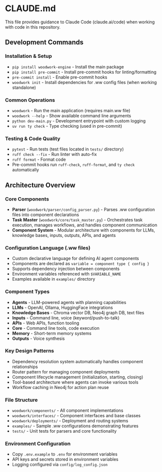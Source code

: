 # CLAUDE.md

This file provides guidance to Claude Code (claude.ai/code) when working with code in this repository.

## Development Commands

### Installation & Setup
- `pip install woodwork-engine` - Install the main package
- `pip install pre-commit` - Install pre-commit hooks for linting/formatting
- `pre-commit install` - Enable pre-commit hooks
- `woodwork init` - Install dependencies for .ww config files (when working standalone)

### Common Operations
- `woodwork` - Run the main application (requires main.ww file)
- `woodwork --help` - Show available command line arguments
- `python dev-main.py` - Development entrypoint with custom logging
- `uv run ty check` - Type checking (used in pre-commit)

### Testing & Code Quality
- `pytest` - Run tests (test files located in `tests/` directory)
- `ruff check --fix` - Run linter with auto-fix
- `ruff format` - Format code
- Pre-commit hooks run `ruff-check`, `ruff-format`, and `ty check` automatically

## Architecture Overview

### Core Components
- **Parser** (`woodwork/parser/config_parser.py`) - Parses .ww configuration files into component declarations
- **Task Master** (`woodwork/core/task_master.py`) - Orchestrates task execution, manages workflows, and handles component communication
- **Component System** - Modular architecture with components for LLMs, knowledge bases, inputs, outputs, APIs, and agents

### Configuration Language (.ww files)
- Custom declarative language for defining AI agent components
- Components are declared as `variable = component type { config }` 
- Supports dependency injection between components
- Environment variables referenced with `$VARIABLE_NAME`
- Examples available in `examples/` directory

### Component Types
- **Agents** - LLM-powered agents with planning capabilities
- **LLMs** - OpenAI, Ollama, HuggingFace integrations
- **Knowledge Bases** - Chroma vector DB, Neo4j graph DB, text files
- **Inputs** - Command line, voice (keyword/push-to-talk)
- **APIs** - Web APIs, function tooling
- **Core** - Command line tools, code execution
- **Memory** - Short-term memory systems
- **Outputs** - Voice synthesis

### Key Design Patterns
- Dependency resolution system automatically handles component relationships
- Router pattern for managing component deployments
- Component lifecycle management (initialization, starting, closing)
- Tool-based architecture where agents can invoke various tools
- Workflow caching in Neo4j for action plan reuse

### File Structure
- `woodwork/components/` - All component implementations
- `woodwork/interfaces/` - Component interfaces and base classes
- `woodwork/deployments/` - Deployment and routing systems
- `examples/` - Sample .ww configurations demonstrating features
- `tests/` - Unit tests for parsers and core functionality

### Environment Configuration
- Copy `.env.example` to `.env` for environment variables
- API keys and secrets stored in environment variables
- Logging configured via `config/log_config.json`